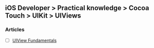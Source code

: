 ## iOS Developer > Practical knowledge > Cocoa Touch > UIKit > UIViews

### Articles
- [ ] [UIView Fundamentals](https://www.weheartswift.com/uiview-fundamentals/)


